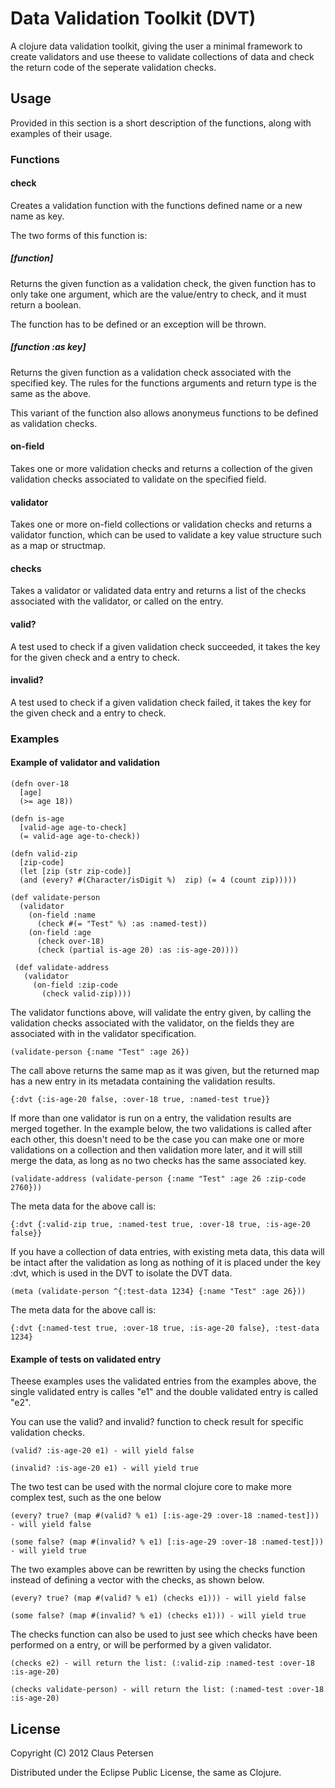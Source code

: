 # Data Validation Toolkit (DVT)

A clojure data validation toolkit, giving the user a minimal framework to
create validators and use theese to validate collections of data and check the return code of
the seperate validation checks.

## Usage

Provided in this section is a short description of the functions, along with examples of their usage.

### Functions

#### check

Creates a validation function with the functions defined name or a new name as key.

The two forms of this function is:

##### [function]

Returns the given function as a validation check, the given function has to only take one
argument, which are the value/entry to check, and it must return a boolean.

The function has to be defined or an exception will be thrown.

##### [function :as key]

Returns the given function as a validation check associated with the
specified key. The rules for the functions arguments and return type is the same as the above.

This variant of the function also allows anonymeus functions to be defined as validation checks.

#### on-field

Takes one or more validation checks and returns a collection of the given validation checks
associated to validate on the specified field.

#### validator

Takes one or more on-field collections or validation checks and returns a validator function, which
can be used to validate a key value structure such as a map or structmap.

#### checks

Takes a validator or validated data entry and returns a list of the checks associated with
the validator, or called on the entry.

#### valid?

A test used to check if a given validation check succeeded, it takes the key for
the given check and a entry to check.

#### invalid?

A test used to check if a given validation check failed, it takes the key for
the given check and a entry to check.

### Examples

#### Example of validator and validation

    (defn over-18
      [age]
      (>= age 18))

    (defn is-age
      [valid-age age-to-check]
      (= valid-age age-to-check))

    (defn valid-zip
      [zip-code]
      (let [zip (str zip-code)]
      (and (every? #(Character/isDigit %)  zip) (= 4 (count zip)))))

    (def validate-person
      (validator
        (on-field :name
          (check #(= "Test" %) :as :named-test))
        (on-field :age
          (check over-18)
          (check (partial is-age 20) :as :is-age-20))))

     (def validate-address
       (validator
         (on-field :zip-code
           (check valid-zip))))

The validator functions above, will validate the entry given, by calling
the validation checks associated with the validator, on the fields they are associated with in
the validator specification.

    (validate-person {:name "Test" :age 26})

The call above returns the same map as it was given, but the returned map has a new entry in
its metadata containing the validation results.

    {:dvt {:is-age-20 false, :over-18 true, :named-test true}}

If more than one validator is run on a entry, the validation results are merged together.
In the example below, the two validations is called after each other, this doesn't need to be the
case you can make one or more validations on a collection and then validation more later, and
it will still merge the data, as long as no two checks has the same associated key.

    (validate-address (validate-person {:name "Test" :age 26 :zip-code 2760}))

The meta data for the above call is:

    {:dvt {:valid-zip true, :named-test true, :over-18 true, :is-age-20 false}}

If you have a collection of data entries, with existing meta data, this data will be intact after the
validation as long as nothing of it is placed under the key :dvt, which is used in the DVT to isolate
the DVT data.

    (meta (validate-person ^{:test-data 1234} {:name "Test" :age 26}))

The meta data for the above call is:

    {:dvt {:named-test true, :over-18 true, :is-age-20 false}, :test-data 1234}

#### Example of tests on validated entry

Theese examples uses the validated entries from the examples above, the single validated entry
is calles "e1" and the double validated entry is called "e2".

You can use the valid? and invalid? function to check result for specific validation checks.

    (valid? :is-age-20 e1) - will yield false
    
    (invalid? :is-age-20 e1) - will yield true

The two test can be used with the normal clojure core to make more complex test, such as the one below

    (every? true? (map #(valid? % e1) [:is-age-29 :over-18 :named-test])) - will yield false
    
    (some false? (map #(invalid? % e1) [:is-age-29 :over-18 :named-test])) - will yield true

The two examples above can be rewritten by using the checks function instead of defining a vector
with the checks, as shown below.

    (every? true? (map #(valid? % e1) (checks e1))) - will yield false
    
    (some false? (map #(invalid? % e1) (checks e1))) - will yield true

The checks function can also be used to just see which checks have been performed on a entry,
or will be performed by a given validator.

    (checks e2) - will return the list: (:valid-zip :named-test :over-18 :is-age-20)

    (checks validate-person) - will return the list: (:named-test :over-18 :is-age-20)

## License

Copyright (C) 2012 Claus Petersen

Distributed under the Eclipse Public License, the same as Clojure.